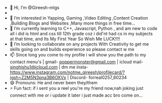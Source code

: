 - 👋 Hi, I’m @Gireesh-mlgs
- 
- 👀 I’m interested in Yapping, Gaming ,Video Editing ,Content Creation ,Building Blogs and Websites ,Many more things in free time...
- 🌱 I’m currently learning to C++, Javascript, Python , and am new to code all i did is html and css till 12th grade coz i did'nt had cs in my subjects at that time, and Its My First Year So Wish Me LUCK!!!!
- 💞️ I’m looking to collaborate on any projects With Creativity to get me skills going on and builds experience so please contact w me 
- 📫 Since long you come to my profile i will show you the path to my contact menu's | gmail- poppermonster@gmail.com | icloud mail- singhishu1@icloud.com | dm me insta- https://www.instagram.com/notme_gireesh/profilecard/?igsh=Z2M5N3pna3B6OXVx | Discord- forreal0257_60234
- 😄 Pronouns: He and never been they/them
- ⚡ Fun fact: if i sent you a reel you're my friend now,nah joking just connect with me or i update it later i just made acc bro come on...

<!---
Gireesh-mlgs/Gireesh-mlgs is a ✨ special ✨ repository because its `README.md` (this file) appears on your GitHub profile.
You can click the Preview link to take a look at your changes.
--->
